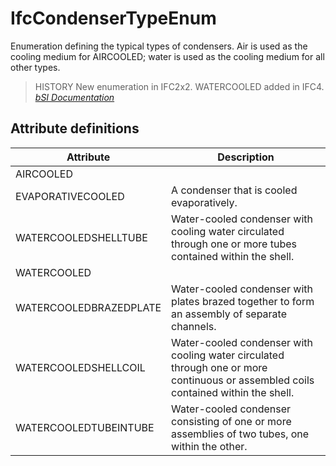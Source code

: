 IfcCondenserTypeEnum
====================
Enumeration defining the typical types of condensers. Air is used as the
cooling medium for AIRCOOLED; water is used as the cooling medium for all
other types.  
  
> HISTORY  New enumeration in IFC2x2. WATERCOOLED added in IFC4.  
[ _bSI
Documentation_](https://standards.buildingsmart.org/IFC/DEV/IFC4_2/FINAL/HTML/schema/ifchvacdomain/lexical/ifccondensertypeenum.htm)


Attribute definitions
---------------------
| Attribute              | Description                                                                                                                        |
|------------------------|------------------------------------------------------------------------------------------------------------------------------------|
| AIRCOOLED              |                                                                                                                                    |
| EVAPORATIVECOOLED      | A condenser that is cooled evaporatively.                                                                                          |
| WATERCOOLEDSHELLTUBE   | Water-cooled condenser with cooling water circulated through one or more tubes contained within the shell.                         |
| WATERCOOLED            |                                                                                                                                    |
| WATERCOOLEDBRAZEDPLATE | Water-cooled condenser with plates brazed together to form an assembly of separate channels.                                       |
| WATERCOOLEDSHELLCOIL   | Water-cooled condenser with cooling water circulated through one or more continuous or assembled coils contained within the shell. |
| WATERCOOLEDTUBEINTUBE  | Water-cooled condenser consisting of one or more assemblies of two tubes, one within the other.                                    |

